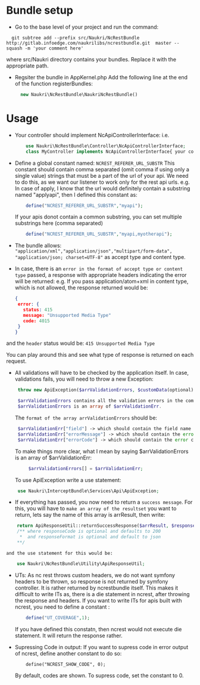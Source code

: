 # Bundle setup

* Go to the base level of your project and run the command: 
```
  git subtree add --prefix src/Naukri/NcRestBundle http://gitlab.infoedge.com/naukrilibs/ncrestbundle.git  master --squash -m 'your comment here' 
```
  where src/Naukri directory contains your bundles. Replace it with the appropriate path.

* Regsiter the bundle in AppKernel.php 
    Add the following line at the end of the function registerBundles:
    ```php
      new Naukri\NcRestBundle\NaukriNcRestBundle()
    ```

# Usage

* Your controller should implement NcApiControllerInterface:
   i.e. 

    ```php
        use Naukri\NcRestBundle\Controller\NcApiControllerInterface;
        class MyController implements NcApiControllerInterface{ your code here..}
    ```
* Define a global constant named: `NCREST_REFERER_URL_SUBSTR`
   This constant should contain comma separated (omit comma if using only a single value) strings that must be a part of the url of your api. We need to do this, as we want our listener to work only for the rest api urls. e.g. In case of apply, I know that the url would definitely contain a substring named "applyapi", then I defined this constant as:
    
    ```php
        define("NCREST_REFERER_URL_SUBSTR","myapi");
    ```

    If your apis donot contain a common substring, you can set multiple substrings here (comma separated)
    
    ```php
        define("NCREST_REFERER_URL_SUBSTR","myapi,myotherapi");
    ```

* The bundle allows: `"application/xml","application/json","multipart/form-data", "application/json; charset=UTF-8"` as accept type and content type.

*  In case, there is an `error in the format of accept type or content type` passed, a response with appropriate headers indicating the error will be returned:
    e.g. 
    If you pass application/atom+xml in content type, which is not allowed, the response returned would be:
   ```json
   {
    error: {
      status: 415
      message: "Unsupported Media Type"
      code: 4015
    }
   }
   ```
  and the `header` status would be: `415 Unsupported Media Type`
  
  You can play around this and see what type of response is returned on each request.

* All validations will have to be checked by the application itself. In case, validations fails, you will need to throw a new Exception:
 
   ```php
    throw new ApiException($arrValidationErrors, $customData(optional), $appCode(optional));
   ```

   ```php
    $arrValidationErrors contains all the validation errors in the complete flow. $arrValidationErr contains error for a particular field. 
    $arrValidationErrors is an array of $arrValidationErr.
   ```

   The `format of the array arrValidationErrors` should be:
   
   ```php
    $arrValidationErr["field"] -> which should contain the field name for which validations failed. e.g. email
    $arrValidationErr["errorMessage"] -> which should contain the error message for the field. e.g. Email length should be less than 250 characters.
    $arrValidationErr["errorCode"] -> which should contain the error code for the field. It could be anything. e.g. 789
   ```

   To make things more clear, what I mean by saying $arrValidationErrors is an array of $arrValidationErr:
   
   ```php 
        $arrValidationErrors[] = $arrValidationErr;
   ```

   To use ApiException write a use statement:
   
   ```php 
    use Naukri\InterceptBundle\Services\Api\ApiException;
   ```

*  If everything has passed, you now need to return a `success message`. 
    For this, you will have to `make an array of the resultset` you want to return, lets say the name of this array is arrResult, then write:
    
```php
    return ApiResponseUtil::returnSuccessResponse($arrResult, $responseCode, $responseFormat);
    /** where responseCode is optional and defaults to 200
     *  and responseFormat is optional and default to json
    **/
```

    and the use statement for this would be:
```php
    use Naukri\NcRestBundle\Utility\ApiResponseUtil;
```

* UTs: As nc rest throws custom headers, we do not want symfony headers to be thrown, so response is not returned by symfony controller. It is rather returned by ncrestbundle itself.
  This makes it difficult to write ITs as, there is a die statement in ncrest, after throwing the response and headers.
  If you want to write ITs for apis built with ncrest, you need to define a constant : 

    ```php
        define("UT_COVERAGE",1);
    ```
    If you have defined this constatn, then ncrest would not execute die statement. It will return the response rather.
    
* Supressing Code in output: If you want to supress code in error output of ncrest, define another constant to do so:

    ```
        define("NCREST_SHOW_CODE", 0);
    ```
    By default, codes are shown. To supress code, set the constant to 0.